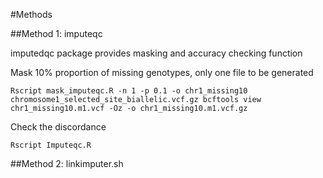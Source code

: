 #Methods

##Method 1: imputeqc

imputedqc package provides masking and accuracy checking function

Mask 10% proportion of missing genotypes, only one file to be generated

`Rscript mask_imputeqc.R -n 1 -p 0.1 -o chr1_missing10 chromosome1_selected_site_biallelic.vcf.gz
bcftools view chr1_missing10.m1.vcf -Oz -o chr1_missing10.m1.vcf.gz`

Check the discordance

`Rscript Imputeqc.R`

##Method 2: linkimputer.sh
